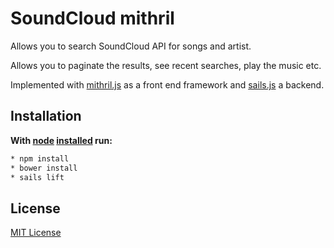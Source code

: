 # SoundCloud mithril

Allows you to search SoundCloud API for songs and artist.

Allows you to paginate the results, see recent searches, play the music etc.

Implemented with [mithril.js](http://lhorie.github.io/mithril/index.html) as a front end framework and [sails.js](http://sailsjs.org/#!/) a backend.

## Installation &nbsp;

**With [node](http://nodejs.org) [installed](http://sailsjs.org/#!documentation/new-to-nodejs) run:**
```sh
* npm install
* bower install
* sails lift
```

## License

[MIT License](http://opensource.org/licenses/MIT)
